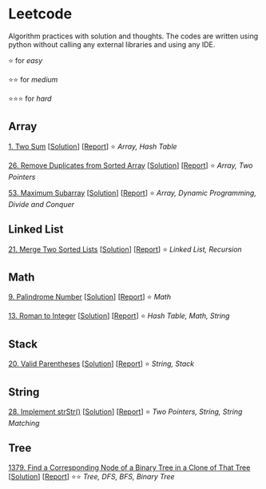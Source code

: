# Leetcode
Algorithm practices with solution and thoughts. The codes are written using python without calling any external libraries and using any IDE.

:star: for *easy*

:star::star: for *medium*

:star::star::star: for *hard*

## Array

[1. Two Sum](https://leetcode.com/problems/two-sum/ "Two-Sum") [[Solution](https://github.com/tonyli1121/leetcode/blob/main/code/array/two_sum/two_sum.py "Two-Sum Solution")]  [[Report](https://github.com/tonyli1121/leetcode/blob/main/code/array/two_sum/two_sum.md "Two-Sum Report")] :star:  *Array, Hash Table*

[26. Remove Duplicates from Sorted Array](https://leetcode.com/problems/remove-duplicates-from-sorted-array/ "Remove Duplicates from Sorted Array") [[Solution](https://github.com/tonyli1121/leetcode/blob/main/code/array/remove-duplicates-from-sorted-array/remove-duplicates-from-sorted-array.py "Remove Duplicates from Sorted Array Solution")]  [[Report](https://github.com/tonyli1121/leetcode/blob/main/code/array/remove-duplicates-from-sorted-array/remove-duplicates-from-sorted-array.md "Remove Duplicates from Sorted Array Report")] :star: *Array, Two Pointers*

[53. Maximum Subarray](https://leetcode.com/problems/maximum-subarray/ "maximum-subarray") [[Solution](https://github.com/tonyli1121/leetcode/blob/main/code/array/maximum-subarray/maximum-subarray.py "maximum-subarray Solution")]  [[Report](https://github.com/tonyli1121/leetcode/blob/main/code/array/maximum-subarray/maximum-subarray "maximum-subarray Report")] :star:  *Array, Dynamic Programming, Divide and Conquer*


## Linked List

[21. Merge Two Sorted Lists](https://leetcode.com/problems/merge-two-sorted-lists/ "Merge-Two-Sorted-Lists") [[Solution](https://github.com/tonyli1121/leetcode/blob/main/code/linked_list/merge-two-sorted-lists/merge-two-sorted-lists.py "Merge-Two-Sorted-Lists")]  [[Report](https://github.com/tonyli1121/leetcode/blob/main/code/stack/merge-two-sorted-lists/merge-two-sorted-lists.md "Merge-Two-Sorted-Lists")] :star: *Linked List, Recursion*

## Math

[9. Palindrome Number](https://leetcode.com/problems/palindrome-number/ "Palindrome-Number") [[Solution](https://github.com/tonyli1121/leetcode/blob/main/code/math/palindrome_number/palindrome_number.py "Palindrome-Number Solution")]  [[Report](https://github.com/tonyli1121/leetcode/blob/main/code/math/palindrome_number/palindrome_number.md "Palindrome-Number Report")] :star: *Math*

[13. Roman to Integer](https://leetcode.com/problems/roman-to-integer/ "Roman-To-Integer") [[Solution](https://github.com/tonyli1121/leetcode/blob/main/code/math/roman_to_int/roman_to_int.py "Roman-To-Integer Solution")]  [[Report](https://github.com/tonyli1121/leetcode/blob/main/code/math/roman_to_int/roman_to_int.md "Roman-To-Integer Report")] :star: *Hash Table, Math, String*


## Stack

[20. Valid Parentheses](https://leetcode.com/problems/valid-parentheses/ "Valid-Parentheses") [[Solution](https://github.com/tonyli1121/leetcode/blob/main/code/stack/valid_parentheses/valid_parentheses.py "Valid-Parentheses Solution")]  [[Report](https://github.com/tonyli1121/leetcode/blob/main/code/stack/valid_parentheses/valid_parentheses.md "Valid-Parentheses Report")] :star: *String, Stack*

## String

[28. Implement strStr()](https://leetcode.com/problems/implement-strstr/ "Implement-strStr") [[Solution](https://github.com/tonyli1121/leetcode/blob/main/code/string/implement-strStr/implement-strStr.py "Implement-strStr Solution")]  [[Report](https://github.com/tonyli1121/leetcode/blob/main/code/string/implement-strStr/implement-strStr.md "Implement-strStr Report")] :star: *Two Pointers, String, String Matching*

## Tree

[1379. Find a Corresponding Node of a Binary Tree in a Clone of That Tree](https://leetcode.com/problems/find-a-corresponding-node-of-a-binary-tree-in-a-clone-of-that-tree/ "find-corresponding-node-in-clone") [[Solution](https://github.com/tonyli1121/leetcode/blob/main/code/tree/find-corresponding-node-in-clone/find-corresponding-node-in-clone.py "find-corresponding-node-in-clone Solution")]  [[Report](https://github.com/tonyli1121/leetcode/blob/main/code/tree/find-corresponding-node-in-clone/find-corresponding-node-in-clone.md "find-corresponding-node-in-clone Report")] :star::star: *Tree, DFS, BFS, Binary Tree*
